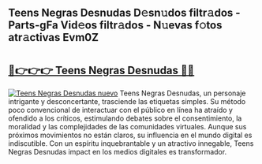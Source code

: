 ## Teens Negras Desnudas D𝚎sn𝚞dos filtr𝚊dos - Parts-gFa Vid𝚎os filtr𝚊dos - N𝚞evas f𝚘tos atr𝚊ctivas Evm0Z

# <h2><a href="http://mb2sg8l.tromn.icu/?c=Teens+Negras+Desnudas">🔗👉👉👉 Teens Negras Desnudas 🔗🔗</a></h2>

[![Teens Negras Desnudas nuevo](https://i.imgur.com/pEAQMta.gif)](http://mb2sg8l.tromn.icu/?c=Teens+Negras+Desnudas)
Teens Negras Desnudas, un personaje intrigante y desconcertante, trasciende las etiquetas simples. Su método poco convencional de interactuar con el público en línea ha atraído y ofendido a los críticos, estimulando debates sobre el consentimiento, la moralidad y las complejidades de las comunidades virtuales. Aunque sus próximos movimientos no están claros, su influencia en el mundo digital es indiscutible. Con un espíritu inquebrantable y un atractivo innegable, Teens Negras Desnudas impact en los medios digitales es transformador.
